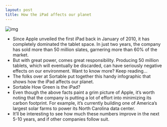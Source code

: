 ```yaml
---
layout: post
title: How the iPad affects our planet
---
```

![img](http://media.idownloadblog.com/wp-content/uploads/2012/04/green-ipad-header.jpg)
* Since Apple unveiled the first iPad back in January of 2010, it has completely dominated the tablet space. In just two years, the company has sold more than 50 million slates, garnering more than 60% of the market.
* But with great power, comes great responsibility. Producing 50 million tablets, which will eventually be discarded, can have seriously negative effects on our environment. Want to know more? Keep reading…
* The folks over at Sortable put together this handy infographic that shows how the iPad affects our planet.
* Sortable How Green is the iPad?
* Even though the above facts paint a grim picture of Apple, it’s worth noting that the company is putting a lot of effort into minimizing its carbon footprint. For example, it’s currently building one of America’s largest solar farms to power its North Carolina data center.
* It’ll be interesting to see how much these numbers improve in the next 5-10 years, and if other companies follow suit.

